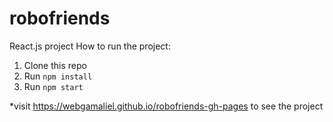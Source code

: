 # robofriends
React.js project
How to run the project:

1. Clone this repo
2. Run `npm install`
3. Run `npm start`

*visit  https://webgamaliel.github.io/robofriends-gh-pages    to see the project
